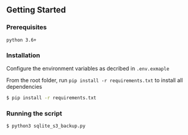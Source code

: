 ## Getting Started

### Prerequisites

`python 3.6+`

### Installation

Configure the environment variables as decribed in `.env.exmaple`

From the root folder, run `pip install -r requirements.txt` to install all dependencies

```bash
$ pip install -r requirements.txt
```

### Running the script

```bash
$ python3 sqlite_s3_backup.py

```